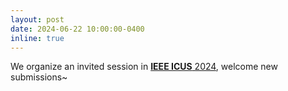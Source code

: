 ```yaml
---
layout: post
date: 2024-06-22 10:00:00-0400
inline: true
---
```


We organize an invited session in [**IEEE ICUS** 2024](https://icus.c2.org.cn/Invited-Session/), welcome new submissions~

